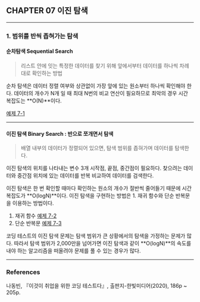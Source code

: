 ## CHAPTER 07 이진 탐색

---

### 1. 범위를 반씩 좁혀가는 탐색

#### 순차탐색 Sequential Search
> 리스트 안에 잇는 특정한 데이터를 찾기 위해 앞에서부터 데이터를 하나씩 차례대로 확인하는 방법

순차 탐색은 데이터 정렬 여부와 상관없이 가장 앞에 있는 원소부터 하나씩 확인해야 한다. 
데이터의 개수가 N개 일 때 최대 N번의 비교 연산이 필요하므로 최악의 경우 시간 복잡도는 **O(N)**이다.

[예제 7-1](https://github.com/hyeonic/algorithm/blob/main/src/main/java/me/hyeonic/algorithm/thisiscodingtest/chapter7/Example7_1.java)

---

#### 이진 탐색 Binary Search : 반으로 쪼개면서 탐색
> 배열 내부의 데이터가 정렬되어 있으면, 탐색 범위를 좁혀가며 데이터를 탐색한다.

이진 탐색의 위치를 나타내는 변수 3개 시작점, 끝점, 중간점이 필요하다. 
찾으려는 데이터와 중간점 위치에 있는 데이터를 반복 비교하여 데이터를 검색한다.

이진 탐색은 한 번 확인할 때마다 확인하는 원소의 개수가 절반씩 줄어들기 때문에 시간 복잡도가 **O(logN)**이다.
이진 탐색을 구현하는 방법은 1. 재귀 함수와 단순 반복문을 이용하는 방법이다.

1. 재귀 함수
[예제 7-2](https://github.com/hyeonic/algorithm/blob/main/src/main/java/me/hyeonic/algorithm/thisiscodingtest/chapter7/Example7_2.java)
2. 단순 반복문
[예제 7-3](https://github.com/hyeonic/algorithm/blob/main/src/main/java/me/hyeonic/algorithm/thisiscodingtest/chapter7/Example7_3.java)

코딩 테스트의 이진 탐색 문제는 탐색 범위가 큰 상황에서의 탐색을 가정하는 문제가 많다. 
따라서 탐색 범위가 2,000만을 넘어가면 이진 탐색과 같이 **O(logN)**의 속도를 내야 하는 알고리즘을 떠올려야 문제를 풀 수 있는 경우가 많다.

---
### References

나동빈, 『이것이 취업을 위한 코딩 테스트다』, 출판지-한빛미디어(2020), 186p ~ 205p.
